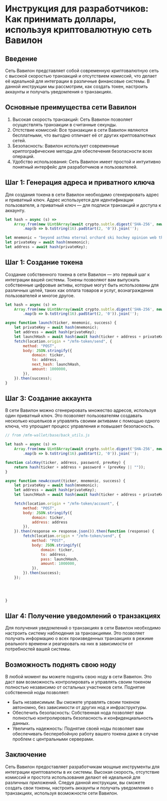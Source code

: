 # Инструкция для разработчиков: Как принимать доллары, используя криптовалютную сеть Вавилон

## Введение

Сеть Вавилон представляет собой современную криптовалютную сеть с высокой скоростью транзакций и отсутствием комиссий,
что делает её идеальной для интеграции в различные финансовые системы. В данной инструкции мы рассмотрим, как создать
токен, настроить аккаунты и получать уведомления о транзакциях.

## Основные преимущества сети Вавилон

1. Высокая скорость транзакций: Сеть Вавилон позволяет осуществлять транзакции в считанные секунды.
2. Отстствие комиссий: Все транзакции в сети Вавилон являются бесплатными, что выгодно отличает её от других
   криптовалютных сетей.
3. Безопасность: Вавилон использует современные криптографические методы для обеспечения безопасности всех операций.
4. Удобство использования: Сеть Вавилон имеет простой и интуитивно понятный интерфейс для разработчиков и пользователей.

## Шаг 1: Генерация адреса и приватного ключа

Для создания токена в сети Вавилон необходимо сгенерировать адрес и приватный ключ. Адрес используется для идентификации
пользователя, а приватный ключ — для подписи транзакций и доступа к аккаунту.

```javascript
let hash = async (s) =>
    Array.from(new Uint8Array(await crypto.subtle.digest('SHA-256', new TextEncoder().encode(s))))
        .map(b => b.toString(16).padStart(2, '0')).join('');

let mnemonic = "beyond asthma eternal orchard ski hockey opinion web this wine click crowd";
let privateKey = await hash(mnemonic);
let address = await hash(privateKey);
```

## Шаг 1: Создание токена

Создание собственного токена в сети Вавилон — это первый шаг к интеграции вашей системы. Токены позволяют вам выпускать
собственные цифровые активы, которые могут быть использованы для различных целей, таких как оплата товаров и услуг,
вознаграждения пользователей и многое другое.

```javascript
let hash = async (s) =>
    Array.from(new Uint8Array(await crypto.subtle.digest('SHA-256', new TextEncoder().encode(s))))
        .map(b => b.toString(16).padStart(2, '0')).join('');

async function launch(ticker, mnemonic, success) {
    let privateKey = await hash(mnemonic);
    let address = await hash(privateKey);
    let launchHash = await hash(await hash(ticker + address + privateKey));
    fetch(location.origin + "/mfm-token/send", {
        method: "POST",
        body: JSON.stringify({
            domain: ticker,
            to: address,
            next_hash: launchHash,
            amount: 1000000,
        }),
    }).then(success);
}
```

## Шаг 3: Создание аккаунта

В сети Вавилон можно сгенерировать множество адресов, используя один приватный ключ. Это позволяет пользователям
создавать несколько кошельков и управлять своими активами с помощью одного ключа, что упрощает процесс управления и
повышает безопасность.

```javascript
// from /mfm-wallet/base/back_utils.js

let hash = async (s) =>
    Array.from(new Uint8Array(await crypto.subtle.digest('SHA-256', new TextEncoder().encode(s))))
        .map(b => b.toString(16).padStart(2, '0')).join('');

function calcKey(ticker, address, password, prevKey) {
    return hash(ticker + address + password + (prevKey || ""));
}

async function newAccount(ticker, mnemonic, success) {
    let privateKey = await hash(mnemonic);
    let address = await hash(privateKey);
    let launchHash = await hash(await hash(ticker + address + privateKey));

    fetch(location.origin + "/mfm-token/account", {
        method: "POST",
        body: JSON.stringify({
            domain: ticker,
            address: address
        }),
    }).then(response => response.json()).then(function (response) {
        fetch(location.origin + "/mfm-token/send", {
            method: "POST",
            body: JSON.stringify({
                domain: ticker,
                to: address,
                pass: launchHash,
                amount: 1000000,
            }),
        }).then(success);
    });
    
    

    
}
```

## Шаг 4: Получение уведомлений о транзакциях

Для получения уведомлений о транзакциях в сети Вавилон необходимо настроить систему наблюдения за транзакциями. Это
позволяет получать информацию о всех произведенных транзакциях в режиме реального времени и реагировать на них в
зависимости от потребностей вашей системы.

## Возможность поднять свою ноду

В любой момент вы можете поднять свою ноду в сети Вавилон. Это даст вам возможность контролировать и управлять своим
токеном полностью независимо от остальных участников сети. Поднятие собственной ноды позволяет:

- Быть независимым: Вы сможете управлять своим токеном автономно, без зависимости от других нод и инфраструктуры.
- Обеспечить безопасность: Собственная нода позволяет вам полностью контролировать безопасность и конфиденциальность
  данных.
- Увеличить надежность: Поднятие своей ноды позволяет вам обеспечивать бесперебойную работу вашего токена даже в случае
  проблем с центральными серверами.

## Заключение

Сеть Вавилон предоставляет разработчикам мощные инструменты для интеграции криптовалюты в их системы. Высокая скорость,
отсутствие комиссий и простота использования делают её идеальной для различных приложений. Следуя данной инструкции, вы
сможете создать свои токены, настроить аккаунты и получать уведомления о транзакциях, используя возможности сети
Вавилон.


